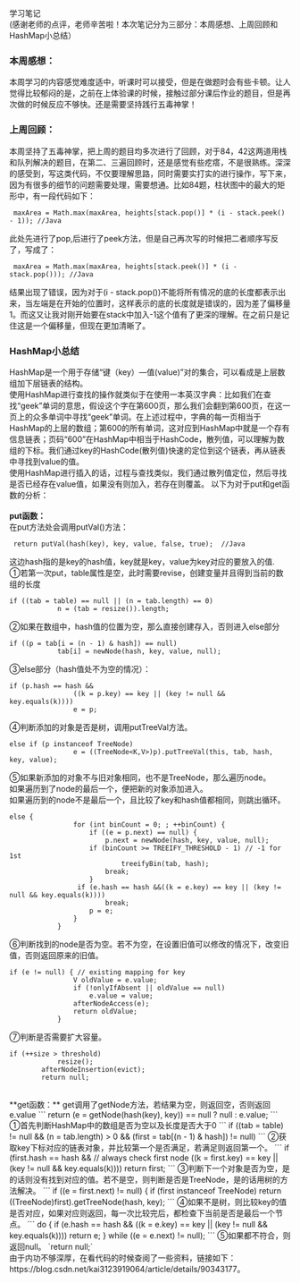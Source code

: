 学习笔记<br>
(感谢老师的点评，老师辛苦啦！本次笔记分为三部分：本周感想、上周回顾和HashMap小总结）<br>

### 本周感想：
本周学习的内容感觉难度适中，听课时可以接受，但是在做题时会有些卡顿。让人觉得比较郁闷的是，之前在上体验课的时候，接触过部分课后作业的题目，但是再次做的时候反应不够快。还是需要坚持践行五毒神掌！
<br>
### 上周回顾：
本周坚持了五毒神掌，把上周的题目均多次进行了回顾，对于84，42这两道用栈和队列解决的题目，在第二、三遍回顾时，还是感觉有些疙瘩，不是很熟练。深深的感受到，写这类代码，不仅要理解思路，同时需要实打实的进行操作，写下来，因为有很多的细节的问题需要处理，需要想通。比如84题，柱状图中的最大的矩形中，有一段代码如下：<br>
```
 maxArea = Math.max(maxArea, heights[stack.pop()] * (i - stack.peek() - 1)); //Java
 ```
 此处先进行了pop,后进行了peek方法，但是自己再次写的时候把二者顺序写反了，写成了：

```
 maxArea = Math.max(maxArea, heights[stack.peek()] * (i - stack.pop())); //Java
 ```
结果出现了错误，因为对于(i - stack.pop())不能将所有情况的底的长度都表示出来，当左端是在开始的位置时，这样表示的底的长度就是错误的，因为差了偏移量1。而这又让我对刚开始要在stack中加入-1这个值有了更深的理解。在之前只是记住这是一个偏移量，但现在更加清晰了。
 <br>
 ### HashMap小总结
 HashMap是一个用于存储“键（key）—值(value)”对的集合，可以看成是上层数组加下层链表的结构。<br>
使用HashMap进行查找的操作就类似于在使用一本英汉字典：比如我们在查找“geek”单词的意思，假设这个字在第600页，那么我们会翻到第600页，在这一页上的众多单词中寻找“geek”单词。在上述过程中，字典的每一页相当于HashMap的上层的数组；第600的所有单词，这对应到HashMap中就是一个存有信息链表；页码“600”在HashMap中相当于HashCode，散列值，可以理解为数组的下标。我们通过key的HashCode(散列值)快速的定位到这个链表，再从链表中寻找到value的值。<br>
使用HashMap进行插入的话，过程与查找类似，我们通过散列值定位，然后寻找是否已经存在value值，如果没有则加入，若存在则覆盖。
以下为对于put和get函数的分析：<br>
<br>
**put函数：**
<br>
在put方法处会调用putVal()方法：<br>
```
 return putVal(hash(key), key, value, false, true);  //Java
 ```
这边hash指的是key的hash值，key就是key，value为key对应的要放入的值.
<br>
①若第一次put，table属性是空，此时需要revise，创建变量并且得到当前的数组的长度
```
if ((tab = table) == null || (n = tab.length) == 0)
            n = (tab = resize()).length;
 ```
②如果在数组中，hash值的位置为空，那么直接创建存入，否则进入else部分
```
if ((p = tab[i = (n - 1) & hash]) == null)
            tab[i] = newNode(hash, key, value, null);

 ```
③else部分（hash值处不为空的情况）：
```
if (p.hash == hash &&
                ((k = p.key) == key || (key != null && key.equals(k))))
                e = p;
```
④判断添加的对象是否是树，调用putTreeVal方法。
```
else if (p instanceof TreeNode)
                e = ((TreeNode<K,V>)p).putTreeVal(this, tab, hash, key, value);
```
⑤如果新添加的对象不与旧对象相同，也不是TreeNode，那么遍历node。<br>
如果遍历到了node的最后一个，便把新的对象添加进入。<br>
如果遍历到的node不是最后一个，且比较了key和hash值都相同，则跳出循环。
```
else {
                for (int binCount = 0; ; ++binCount) {
                    if ((e = p.next) == null) {
                        p.next = newNode(hash, key, value, null);
                    if (binCount >= TREEIFY_THRESHOLD - 1) // -1 for 1st
                            treeifyBin(tab, hash);
                        break;
                    }
                 if (e.hash == hash &&((k = e.key) == key || (key != null && key.equals(k))))
                        break;
                    p = e;
                }
            }
```
⑥判断找到的node是否为空。若不为空，在设置旧值可以修改的情况下，改变旧值，否则返回原来的旧值。
```
if (e != null) { // existing mapping for key
                V oldValue = e.value;
                if (!onlyIfAbsent || oldValue == null)
                    e.value = value;
                afterNodeAccess(e);
                return oldValue;
            }
```
⑦判断是否需要扩大容量。
```
if (++size > threshold)
            resize();
        afterNodeInsertion(evict);
        return null;
```
<br>
**get函数：**
get调用了getNode方法，若结果为空，则返回空，否则返回e.value
```
return (e = getNode(hash(key), key)) == null ? null : e.value;
```
①首先判断HashMap中的数组是否为空以及长度是否大于0
```
if ((tab = table) != null && (n = tab.length) > 0 &&
            (first = tab[(n - 1) & hash]) != null)
```
②获取key下标对应的链表对象，并比较第一个是否满足，若满足则返回第一个。
```
if (first.hash == hash && // always check first node
                ((k = first.key) == key || (key != null && key.equals(k))))
                return first;
```
③判断下一个对象是否为空，是的话则没有找到对应的值。若不是空，则判断是否是TreeNode，是的话用树的方法解决。
```
if ((e = first.next) != null) {
                if (first instanceof TreeNode)
                    return ((TreeNode<K,V>)first).getTreeNode(hash, key);
```
④如果不是树，则比较key的值是否对应，如果对应则返回，每一次比较完后，都检查下当前是否是最后一个节点。
```
do {
                    if (e.hash == hash &&
                        ((k = e.key) == key || (key != null && key.equals(k))))
                        return e;
                } while ((e = e.next) != null);
```
⑤如果都不符合，则返回null。
`return null;`
<br>
由于内功不够深厚，在看代码的时候查阅了一些资料，链接如下：
https://blog.csdn.net/kai3123919064/article/details/90343177。

